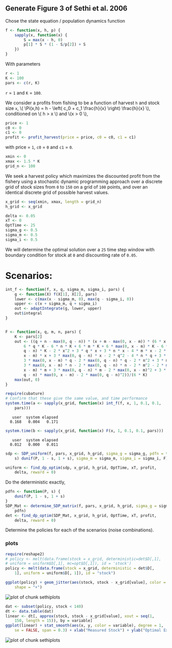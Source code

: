 




## Generate Figure 3 of Sethi et al. 2006




Chose the state equation / population dynamics function


```r
f <- function(x, h, p) {
    sapply(x, function(x) {
        S = max(x - h, 0)
        p[1] * S * (1 - S/p[2]) + S
    })
}
```


With parameters 


```r
r <- 1
K <- 100
pars <- c(r, K)
```


`r` = `1` and `K` = `100`.

We consider a profits from fishing to be a function of harvest `h` and stock size `x`,  \\( \Pi(x,h) = h - \left( c_0  + c_1 \frac{h}{x} \right) \frac{h}{x} \\), conditioned on \\( h > x \\) and \\(x > 0 \\),


```r
price <- 1
c0 <- 0
c1 <- 0
profit <- profit_harvest(price = price, c0 = c0, c1 = c1)
```


with price = `1`, `c0` = `0` and `c1` = `0`. 



```r
xmin <- 0
xmax <- 1.5 * K
grid_n <- 100
```


We seek a harvest policy which maximizes the discounted profit from the fishery using a stochastic dynamic programming approach over a discrete grid of stock sizes from `0` to `150` on a grid of `100` points, and over an identical discrete grid of possible harvest values.  



```r
x_grid <- seq(xmin, xmax, length = grid_n)
h_grid <- x_grid
```




```r
delta <- 0.05
xT <- 0
OptTime <- 25
sigma_g <- 0.5
sigma_m <- 0.5
sigma_i <- 0.5
```


We will determine the optimal solution over a `25` time step window with boundary condition for stock at `0` and discounting rate of `0.05`.  

# Scenarios: 


```r
int_f <- function(f, x, q, sigma_m, sigma_i, pars) {
    g <- function(X) f(X[1], X[2], pars)
    lower <- c(max(x - sigma_m, 0), max(q - sigma_i, 0))
    upper <- c(x + sigma_m, q + sigma_i)
    out <- adaptIntegrate(g, lower, upper)
    out$integral
}


F <- function(x, q, m, n, pars) {
    K <- pars[2]
    out <- ((q + n - max(0, q - n)) * (x + m - max(0, x - m)) * (6 * x * K - 
        6 * q * K - 6 * n * K + 6 * m * K + 6 * max(0, x - m) * K - 6 * max(0, 
        q - n) * K - 2 * x^2 + 3 * q * x + 3 * n * x - 4 * m * x - 2 * max(0, 
        x - m) * x + 3 * max(0, q - n) * x - 2 * q^2 - 4 * n * q + 3 * m * q + 
        3 * max(0, x - m) * q - 2 * max(0, q - n) * q - 2 * n^2 + 3 * m * n + 
        3 * max(0, x - m) * n - 2 * max(0, q - n) * n - 2 * m^2 - 2 * max(0, 
        x - m) * m + 3 * max(0, q - n) * m - 2 * max(0, x - m)^2 + 3 * max(0, 
        q - n) * max(0, x - m) - 2 * max(0, q - n)^2))/(6 * K)
    max(out, 0)
}
```



```r
require(cubature)
# Confirm that these give the same value, and time performance
system.time(a <- sapply(x_grid, function(x) int_f(f, x, 1, 0.1, 0.1, 
    pars)))
```

```
   user  system elapsed 
  0.168   0.004   0.171 
```

```r
system.time(b <- sapply(x_grid, function(x) F(x, 1, 0.1, 0.1, pars)))
```

```
   user  system elapsed 
  0.012   0.000   0.011 
```



```r
sdp <- SDP_uniform(f, pars, x_grid, h_grid, sigma_g = sigma_g, pdfn = function(P, 
    s) dunif(P, 1 - s, 1 + s), sigma_m = sigma_m, sigma_i = sigma_i, F)
```



```r
uniform <- find_dp_optim(sdp, x_grid, h_grid, OptTime, xT, profit, 
    delta, reward = 0)
```


Do the deterministic exactly,


```r
pdfn <- function(P, s) {
    dunif(P, 1 - s, 1 + s)
}
SDP_Mat <- determine_SDP_matrix(f, pars, x_grid, h_grid, sigma_g = sigma_g, 
    pdfn)
det <- find_dp_optim(SDP_Mat, x_grid, h_grid, OptTime, xT, profit, 
    delta, reward = 0)
```





Determine the policies for each of the scenarios (noise combinations).




### plots




```r
require(reshape2)
# policy <- melt(data.frame(stock = x_grid, deterministic=det$D[,1],
# uniform = uniform$D[,1], mc=opt$D[,1]), id = 'stock')
policy <- melt(data.frame(stock = x_grid, deterministic = det$D[, 
    1], uniform = uniform$D[, 1]), id = "stock")

ggplot(policy) + geom_jitter(aes(stock, stock - x_grid[value], color = variable), 
    shape = "+")
```

![plot of chunk sethiplots](figure/sethiplots1.png) 

```r
dat <- subset(policy, stock < 140)
dt <- data.table(dat)
linear <- dt[, approx(stock, stock - x_grid[value], xout = seq(1, 
    150, length = 15)), by = variable]
ggplot(linear) + stat_smooth(aes(x, y, color = variable), degree = 1, 
    se = FALSE, span = 0.3) + xlab("Measured Stock") + ylab("Optimal Expected Escapement")
```

![plot of chunk sethiplots](figure/sethiplots2.png) 


